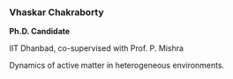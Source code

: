 ### Vhaskar Chakraborty

**Ph.D. Candidate**

IIT Dhanbad, co-supervised with Prof. P. Mishra 

Dynamics of active matter in heterogeneous environments. 